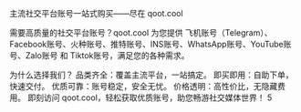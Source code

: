 主流社交平台账号一站式购买——尽在 qoot.cool

需要高质量的社交平台账号？qoot.cool 为您提供 飞机账号（Telegram）、Facebook账号、火种账号、推特账号、INS账号、WhatsApp账号、YouTube账号、Zalo账号 和 Tiktok账号，满足您的各种需求。

为什么选择我们？
品类齐全：覆盖主流平台，一站搞定。
即买即用：自助下单，快速交付。
优质可靠：账号稳定，安全无忧。
价格透明：高性价比，无隐藏费用。
即刻访问 qoot.cool，轻松获取优质账号，助您畅游社交媒体世界！
5
